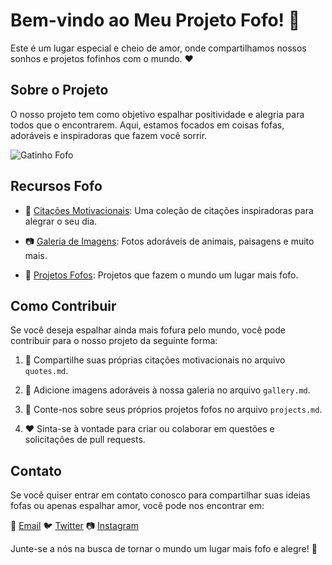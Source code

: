 # Bem-vindo ao Meu Projeto Fofo! 🌈

Este é um lugar especial e cheio de amor, onde compartilhamos nossos sonhos e projetos fofinhos com o mundo. ❤️

## Sobre o Projeto

O nosso projeto tem como objetivo espalhar positividade e alegria para todos que o encontrarem. Aqui, estamos focados em coisas fofas, adoráveis e inspiradoras que fazem você sorrir.

![Gatinho Fofo](https://example.com/gatinho-fofo.jpg)

## Recursos Fofo

- 🌟 [Citações Motivacionais](quotes.md): Uma coleção de citações inspiradoras para alegrar o seu dia.

- 📷 [Galeria de Imagens](gallery.md): Fotos adoráveis de animais, paisagens e muito mais.

- 🎉 [Projetos Fofos](projects.md): Projetos que fazem o mundo um lugar mais fofo.

## Como Contribuir

Se você deseja espalhar ainda mais fofura pelo mundo, você pode contribuir para o nosso projeto da seguinte forma:

1. 💬 Compartilhe suas próprias citações motivacionais no arquivo `quotes.md`.

2. 📸 Adicione imagens adoráveis à nossa galeria no arquivo `gallery.md`.

3. 🌈 Conte-nos sobre seus próprios projetos fofos no arquivo `projects.md`.

4. ❤️ Sinta-se à vontade para criar ou colaborar em questões e solicitações de pull requests.

## Contato

Se você quiser entrar em contato conosco para compartilhar suas ideias fofas ou apenas espalhar amor, você pode nos encontrar em:

📧 [Email](mailto:fofinho@example.com)
🐦 [Twitter](https://twitter.com/MeuProjetoFofinho)
📷 [Instagram](https://instagram.com/MeuProjetoFofinho)

Junte-se a nós na busca de tornar o mundo um lugar mais fofo e alegre! 🌟

